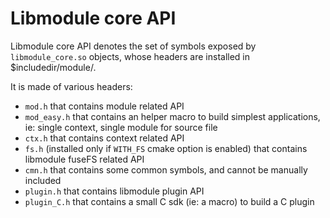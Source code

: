 # Libmodule core API

Libmodule core API denotes the set of symbols exposed by `libmodule_core.so` objects, whose headers are installed in $includedir/module/.  

It is made of various headers:  
* `mod.h` that contains module related API
* `mod_easy.h` that contains an helper macro to build simplest applications, ie: single context, single module for source file
* `ctx.h` that contains context related API
* `fs.h` (installed only if `WITH_FS` cmake option is enabled) that contains libmodule fuseFS related API
* `cmn.h` that contains some common symbols, and cannot be manually included
* `plugin.h` that contains libmodule plugin API
* `plugin_C.h` that contains a small C sdk (ie: a macro) to build a C plugin

